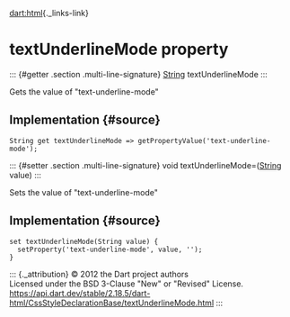 [dart:html](../../dart-html/dart-html-library){._links-link}

textUnderlineMode property
==========================

::: {#getter .section .multi-line-signature}
[String](../../dart-core/string-class) textUnderlineMode
:::

Gets the value of \"text-underline-mode\"

Implementation {#source}
--------------

``` {.language-dart data-language="dart"}
String get textUnderlineMode => getPropertyValue('text-underline-mode');
```

::: {#setter .section .multi-line-signature}
void textUnderlineMode=([String](../../dart-core/string-class) value)
:::

Sets the value of \"text-underline-mode\"

Implementation {#source}
--------------

``` {.language-dart data-language="dart"}
set textUnderlineMode(String value) {
  setProperty('text-underline-mode', value, '');
}
```

::: {._attribution}
© 2012 the Dart project authors\
Licensed under the BSD 3-Clause \"New\" or \"Revised\" License.\
<https://api.dart.dev/stable/2.18.5/dart-html/CssStyleDeclarationBase/textUnderlineMode.html>
:::
